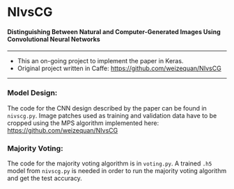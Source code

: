 # NIvsCG
#### Distinguishing Between Natural and Computer-Generated Images Using Convolutional Neural Networks

----------------------------------------

- This an on-going project to implement the paper in Keras.
- Original project written in Caffe: https://github.com/weizequan/NIvsCG

----------------------------------------

### Model Design:
The code for the CNN design described by the paper can be found in `nivscg.py`. Image patches used as training and validation data have to be cropped using the MPS algorithm implemented here: https://github.com/weizequan/NIvsCG

### Majority Voting:
The code for the majority voting algorithm is in `voting.py`. A trained `.h5` model from `nivscg.py` is needed in order to run the majority voting algorithm and get the test accuracy.

